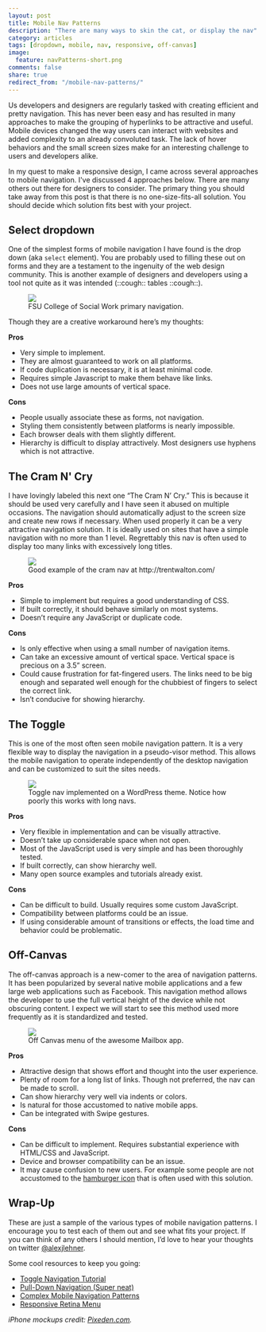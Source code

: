 ```yaml
---
layout: post
title: Mobile Nav Patterns
description: "There are many ways to skin the cat, or display the nav"
category: articles
tags: [dropdown, mobile, nav, responsive, off-canvas]
image:
  feature: navPatterns-short.png
comments: false
share: true
redirect_from: "/mobile-nav-patterns/"
---
```

Us developers and designers are regularly tasked with creating efficient and pretty navigation. This has never been easy and has resulted in many approaches to make the grouping of hyperlinks to be attractive and useful. Mobile devices changed the way users can interact with websites and added complexity to an already convoluted task. The lack of hover behaviors and the small screen sizes make for an interesting challenge to users and developers alike.

In my quest to make a responsive design, I came across several approaches to mobile navigation. I've discussed 4 approaches below. There are many others out there for designers to consider. The primary thing you should take away from this post is that there is no one-size-fits-all solution. You should decide which solution fits best with your project.

## Select dropdown

One of the simplest forms of mobile navigation I have found is the drop down (aka `select` element). You are probably used to filling these out on forms and they are a testament to the ingenuity of the web design community. This is another example of designers and developers using a tool not quite as it was intended (::cough:: tables ::cough::).

<figure>
	<a href="{{ site.url }}/images/navPatterns-select-big.png"><img src="{{ site.url }}/images/navPatterns-select-small.png"></a>
	<figcaption>FSU College of Social Work primary navigation.</figcaption>
</figure>

Though they are a creative workaround here’s my thoughts:

**Pros**

* Very simple to implement.
* They are almost guaranteed to work on all platforms.
* If code duplication is necessary, it is at least minimal code.
* Requires simple Javascript to make them behave like links.
* Does not use large amounts of vertical space.  

**Cons**

* People usually associate these as forms, not navigation.
* Styling them consistently between platforms is nearly impossible.
* Each browser deals with them slightly different.
* Hierarchy is difficult to display attractively. Most designers use hyphens which is not attractive.

## The Cram N' Cry

I have lovingly labeled this next one “The Cram N’ Cry.” This is because it should be used very carefully and I have seen it abused on multiple occasions. The navigation should automatically adjust to the screen size and create new rows if necessary. When used properly it can be a very attractive navigation solution. It is ideally used on sites that have a simple navigation with no more than 1 level. Regrettably this nav is often used to display too many links with excessively long titles.

<figure>
	<a href="{{ site.url }}/images/navPatterns-cram-big.png"><img src="{{ site.url }}/images/navPatterns-cram-small.png"></a>
	<figcaption>Good example of the cram nav at http://trentwalton.com/ </figcaption>
</figure>

**Pros**

* Simple to implement but requires a good understanding of CSS.
* If built correctly, it should behave similarly on most systems.
* Doesn’t require any JavaScript or duplicate code.

**Cons**

* Is only effective when using a small number of navigation items.
* Can take an excessive amount of vertical space. Vertical space is precious on a 3.5” screen.
* Could cause frustration for fat-fingered users. The links need to be big enough and separated well enough for the chubbiest of fingers to select the correct link.
* Isn’t conducive for showing hierarchy.

## The Toggle

This is one of the most often seen mobile navigation pattern. It is a very flexible way to display the navigation in a pseudo-visor method. This allows the mobile navigation to operate independently of the desktop navigation and can be customized to suit the sites needs.

<figure>
	<a href="{{ site.url }}/images/navPatterns-toggle-big.png"><img src="{{ site.url }}/images/navPatterns-toggle-small.png"></a>
	<figcaption>Toggle nav implemented on a WordPress theme. Notice how poorly this works with long navs.</figcaption>
</figure>

**Pros**

* Very flexible in implementation and can be visually attractive.
* Doesn’t take up considerable space when not open.
* Most of the JavaScript used is very simple and has been thoroughly tested.
* If built correctly, can show hierarchy well.
* Many open source examples and tutorials already exist.


**Cons**

* Can be difficult to build. Usually requires some custom JavaScript.
* Compatibility between platforms could be an issue.
* If using considerable amount of transitions or effects, the load time and behavior could be problematic.

## Off-Canvas

The off-canvas approach is a new-comer to the area of navigation patterns. It has been popularized by several native mobile applications and a few large web applications such as Facebook. This navigation method allows the developer to use the full vertical height of the device while not obscuring content. I expect we will start to see this method used more frequently as it is standardized and tested.

<figure>
	<a href="{{ site.url }}/images/navPatterns-canvas-big.png"><img src="{{ site.url }}/images/navPatterns-canvas-small.png"></a>
	<figcaption>Off Canvas menu of the awesome Mailbox app.</figcaption>
</figure>

**Pros**

* Attractive design that shows effort and thought into the user experience.
* Plenty of room for a long list of links. Though not preferred, the nav can be made to scroll.
* Can show hierarchy very well via indents or colors.
* Is natural for those accustomed to native mobile apps.
* Can be integrated with Swipe gestures.

**Cons**

* Can be difficult to implement. Requires substantial experience with HTML/CSS and JavaScript.
* Device and browser compatibility can be an issue.
* It may cause confusion to new users. For example some people are not accustomed to the [hamburger icon](http://www.ericmobley.net/the-ambiguous-hamburger-icon-is-the-icon-mystery-meat-to-users/) that is often used with this solution.

## Wrap-Up

These are just a sample of the various types of mobile navigation patterns. I encourage you to test each of them out and see what fits your project. If you can think of any others I should mention, I’d love to hear your thoughts on twitter [@alexjlehner](https://twitter.com/AlexJLehner "Alex on Twitter").

Some cool resources to keep you going:

* [Toggle Navigation Tutorial](http://filamentgroup.com/lab/responsive_design_approach_for_navigation/ "Toggle Navigation Tutorial")
* [Pull-Down Navigation (Super neat)](http://inspectelement.com/tutorials/pull-down-for-navigation-a-responsive-solution/ "Pull-down navigation example")
* [Complex Mobile Navigation Patterns](http://bradfrostweb.com/blog/web/complex-navigation-patterns-for-responsive-design/ "Awesome further explanation of complex mobile navigation patters")
* [Responsive Retina Menu](http://tympanus.net/codrops/2013/05/08/responsive-retina-ready-menu/ "Awesome responsive menu by the great people at Codrops")

*iPhone mockups credit: [Pixeden.com](http://www.pixeden.com/psd-mock-up-templates/iphone-5c-flat-design-mockup).*

